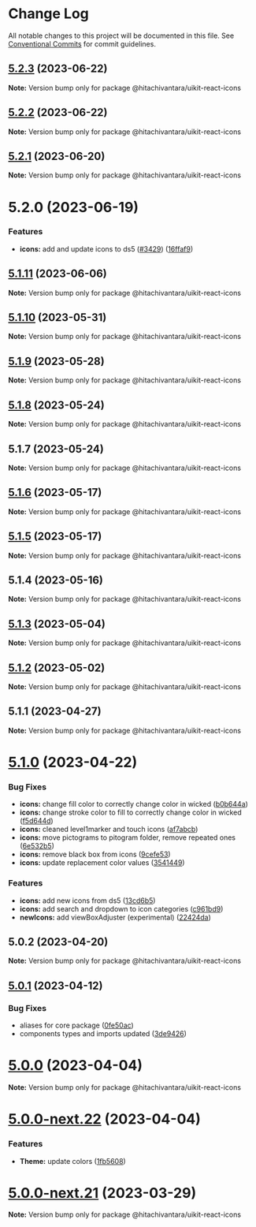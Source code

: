 # Change Log

All notable changes to this project will be documented in this file.
See [Conventional Commits](https://conventionalcommits.org) for commit guidelines.

## [5.2.3](https://github.com/lumada-design/hv-uikit-react/compare/@hitachivantara/uikit-react-icons@5.2.2...@hitachivantara/uikit-react-icons@5.2.3) (2023-06-22)

**Note:** Version bump only for package @hitachivantara/uikit-react-icons

## [5.2.2](https://github.com/lumada-design/hv-uikit-react/compare/@hitachivantara/uikit-react-icons@5.2.1...@hitachivantara/uikit-react-icons@5.2.2) (2023-06-22)

**Note:** Version bump only for package @hitachivantara/uikit-react-icons

## [5.2.1](https://github.com/lumada-design/hv-uikit-react/compare/@hitachivantara/uikit-react-icons@5.2.0...@hitachivantara/uikit-react-icons@5.2.1) (2023-06-20)

**Note:** Version bump only for package @hitachivantara/uikit-react-icons

# 5.2.0 (2023-06-19)

### Features

- **icons:** add and update icons to ds5 ([#3429](https://github.com/lumada-design/hv-uikit-react/issues/3429)) ([16ffaf9](https://github.com/lumada-design/hv-uikit-react/commit/16ffaf9665dc96f81f2bfcac0adf341cf82779e1))

## [5.1.11](https://github.com/lumada-design/hv-uikit-react/compare/@hitachivantara/uikit-react-icons@5.1.10...@hitachivantara/uikit-react-icons@5.1.11) (2023-06-06)

**Note:** Version bump only for package @hitachivantara/uikit-react-icons

## [5.1.10](https://github.com/lumada-design/hv-uikit-react/compare/@hitachivantara/uikit-react-icons@5.1.9...@hitachivantara/uikit-react-icons@5.1.10) (2023-05-31)

**Note:** Version bump only for package @hitachivantara/uikit-react-icons

## [5.1.9](https://github.com/lumada-design/hv-uikit-react/compare/@hitachivantara/uikit-react-icons@5.1.8...@hitachivantara/uikit-react-icons@5.1.9) (2023-05-28)

**Note:** Version bump only for package @hitachivantara/uikit-react-icons

## [5.1.8](https://github.com/lumada-design/hv-uikit-react/compare/@hitachivantara/uikit-react-icons@5.1.7...@hitachivantara/uikit-react-icons@5.1.8) (2023-05-24)

**Note:** Version bump only for package @hitachivantara/uikit-react-icons

## 5.1.7 (2023-05-24)

**Note:** Version bump only for package @hitachivantara/uikit-react-icons

## [5.1.6](https://github.com/lumada-design/hv-uikit-react/compare/@hitachivantara/uikit-react-icons@5.1.5...@hitachivantara/uikit-react-icons@5.1.6) (2023-05-17)

**Note:** Version bump only for package @hitachivantara/uikit-react-icons

## [5.1.5](https://github.com/lumada-design/hv-uikit-react/compare/@hitachivantara/uikit-react-icons@5.1.4...@hitachivantara/uikit-react-icons@5.1.5) (2023-05-17)

**Note:** Version bump only for package @hitachivantara/uikit-react-icons

## 5.1.4 (2023-05-16)

**Note:** Version bump only for package @hitachivantara/uikit-react-icons

## [5.1.3](https://github.com/lumada-design/hv-uikit-react/compare/@hitachivantara/uikit-react-icons@5.1.2...@hitachivantara/uikit-react-icons@5.1.3) (2023-05-04)

**Note:** Version bump only for package @hitachivantara/uikit-react-icons

## [5.1.2](https://github.com/lumada-design/hv-uikit-react/compare/@hitachivantara/uikit-react-icons@5.1.1...@hitachivantara/uikit-react-icons@5.1.2) (2023-05-02)

**Note:** Version bump only for package @hitachivantara/uikit-react-icons

## 5.1.1 (2023-04-27)

**Note:** Version bump only for package @hitachivantara/uikit-react-icons

# [5.1.0](https://github.com/lumada-design/hv-uikit-react/compare/@hitachivantara/uikit-react-icons@5.0.2...@hitachivantara/uikit-react-icons@5.1.0) (2023-04-22)

### Bug Fixes

- **icons:** change fill color to correctly change color in wicked ([b0b644a](https://github.com/lumada-design/hv-uikit-react/commit/b0b644ae8426ea4c925b2bc42949ae45740ad454))
- **icons:** change stroke color to fill to correctly change color in wicked ([f5d644d](https://github.com/lumada-design/hv-uikit-react/commit/f5d644d6fdf9e321d675028b27a8002e14e56e2e))
- **icons:** cleaned level1marker and touch icons ([af7abcb](https://github.com/lumada-design/hv-uikit-react/commit/af7abcb2164168124f85e193bf0bd33a5b71eb80))
- **icons:** move pictograms to pitogram folder, remove repeated ones ([6e532b5](https://github.com/lumada-design/hv-uikit-react/commit/6e532b549e63258e5533ab0d844c729e679bb0cf))
- **icons:** remove black box from icons ([9cefe53](https://github.com/lumada-design/hv-uikit-react/commit/9cefe538b855f06e3af6ed6cdc640d393a5b28f6))
- **icons:** update replacement color values ([3541449](https://github.com/lumada-design/hv-uikit-react/commit/3541449883f424b06f7474003d2b5189e66c12c1))

### Features

- **icons:** add new icons from ds5 ([13cd6b5](https://github.com/lumada-design/hv-uikit-react/commit/13cd6b54de6a1387b6360e22d09d029263fbdeb3))
- **icons:** add search and dropdown to icon categories ([c961bd9](https://github.com/lumada-design/hv-uikit-react/commit/c961bd9b5c883f7cbadafb863157c9a8ccc7f069))
- **newIcons:** add viewBoxAdjuster (experimental) ([22424da](https://github.com/lumada-design/hv-uikit-react/commit/22424da8779d273a2dc91588c8fbc91892560cd1))

## 5.0.2 (2023-04-20)

**Note:** Version bump only for package @hitachivantara/uikit-react-icons

## [5.0.1](https://github.com/lumada-design/hv-uikit-react/compare/@hitachivantara/uikit-react-icons@5.0.0-next.22...@hitachivantara/uikit-react-icons@5.0.1) (2023-04-12)

### Bug Fixes

- aliases for core package ([0fe50ac](https://github.com/lumada-design/hv-uikit-react/commit/0fe50ac9cb7fb6c33a0f8f33cd6dab4ebdcefc45))
- components types and imports updated ([3de9426](https://github.com/lumada-design/hv-uikit-react/commit/3de9426ab09e45eb4799f7ad5a3b311f90fcb691))

# [5.0.0](https://github.com/lumada-design/hv-uikit-react/compare/@hitachivantara/uikit-react-icons@5.0.0-next.22...@hitachivantara/uikit-react-icons@5.0.0) (2023-04-04)

**Note:** Version bump only for package @hitachivantara/uikit-react-icons

# [5.0.0-next.22](https://github.com/lumada-design/hv-uikit-react/compare/@hitachivantara/uikit-react-icons@5.0.0-next.21...@hitachivantara/uikit-react-icons@5.0.0-next.22) (2023-04-04)

### Features

- **Theme:** update colors ([1fb5608](https://github.com/lumada-design/hv-uikit-react/commit/1fb560820ec2e20d7e557271cb21debcb84d799d))

# [5.0.0-next.21](https://github.com/lumada-design/hv-uikit-react/compare/@hitachivantara/uikit-react-icons@5.0.0-next.20...@hitachivantara/uikit-react-icons@5.0.0-next.21) (2023-03-29)

**Note:** Version bump only for package @hitachivantara/uikit-react-icons
